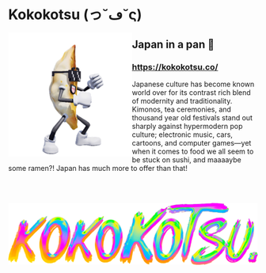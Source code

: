# Kokokotsu (っ˘ڡ˘ς)

<img src="assets/gyoza-san-01.gif" width="250" height="250" align="left"/>	

## Japan in a pan 🥟

### https://kokokotsu.co/

Japanese culture has become known world over for its contrast rich blend of modernity and traditionality. Kimonos, tea ceremonies, and thousand year old festivals stand out sharply against hypermodern pop culture; electronic music, cars, cartoons, and computer games—yet when it comes to food we all seem to be stuck on sushi, and maaaaybe some ramen?! Japan has much more to offer than that!


<br><br>

<img src="assets/logo.png"/>
